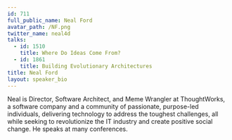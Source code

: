 ```yaml
---
id: 711
full_public_name: Neal Ford
avatar_path: /NF.png
twitter_name: neal4d
talks:
  - id: 1510
    title: Where Do Ideas Come From?
  - id: 1861
    title: Building Evolutionary Architectures
title: Neal Ford
layout: speaker_bio
---
```



Neal is Director, Software Architect, and Meme Wrangler at ThoughtWorks, a software company and a community of passionate, purpose-led individuals, delivering technology to address the toughest challenges, all while seeking to revolutionize the IT industry and create positive social change. He speaks at many conferences.